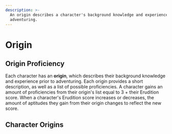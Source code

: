 ```yaml
---
description: >-
  An origin describes a character's background knowledge and experience prior to
  adventuring.
---
```


# Origin

## Origin Proficiency

Each character has an **origin**, which describes their background knowledge and experience prior to adventuring. Each origin provides a short description, as well as a list of possible proficiencies. A character gains an amount of proficiencies from their origin's list equal to 3 + their Erudition score. When a character's Erudition score increases or decreases, the amount of aptitudes they gain from their origin changes to reflect the new score.

## Character Origins







